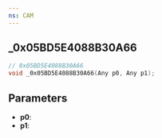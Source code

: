 ```yaml
---
ns: CAM
---
```

## _0x05BD5E4088B30A66

```c
// 0x05BD5E4088B30A66
void _0x05BD5E4088B30A66(Any p0, Any p1);
```

## Parameters
* **p0**:
* **p1**:
